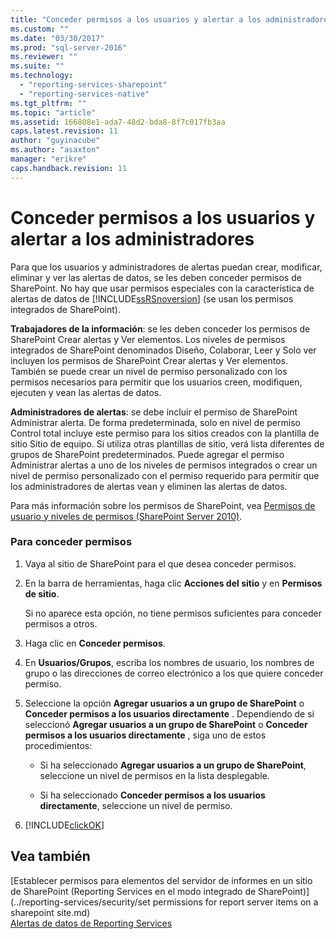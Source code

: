 ```yaml
---
title: "Conceder permisos a los usuarios y alertar a los administradores | Microsoft Docs"
ms.custom: ""
ms.date: "03/30/2017"
ms.prod: "sql-server-2016"
ms.reviewer: ""
ms.suite: ""
ms.technology: 
  - "reporting-services-sharepoint"
  - "reporting-services-native"
ms.tgt_pltfrm: ""
ms.topic: "article"
ms.assetid: 166808e1-ada7-48d2-bda8-8f7c017fb3aa
caps.latest.revision: 11
author: "guyinacube"
ms.author: "asaxton"
manager: "erikre"
caps.handback.revision: 11
---
```

# Conceder permisos a los usuarios y alertar a los administradores
  Para que los usuarios y administradores de alertas puedan crear, modificar, eliminar y ver las alertas de datos, se les deben conceder permisos de SharePoint. No hay que usar permisos especiales con la característica de alertas de datos de [!INCLUDE[ssRSnoversion](../includes/ssrsnoversion-md.md)] (se usan los permisos integrados de SharePoint).  
  
 **Trabajadores de la información**: se les deben conceder los permisos de SharePoint Crear alertas y Ver elementos. Los niveles de permisos integrados de SharePoint denominados Diseño, Colaborar, Leer y Solo ver incluyen los permisos de SharePoint Crear alertas y Ver elementos. También se puede crear un nivel de permiso personalizado con los permisos necesarios para permitir que los usuarios creen, modifiquen, ejecuten y vean las alertas de datos.  
  
 **Administradores de alertas**: se debe incluir el permiso de SharePoint Administrar alerta. De forma predeterminada, solo en nivel de permiso Control total incluye este permiso para los sitios creados con la plantilla de sitio Sitio de equipo. Si utiliza otras plantillas de sitio, verá lista diferentes de grupos de SharePoint predeterminados. Puede agregar el permiso Administrar alertas a uno de los niveles de permisos integrados o crear un nivel de permiso personalizado con el permiso requerido para permitir que los administradores de alertas vean y eliminen las alertas de datos.  
  
 Para más información sobre los permisos de SharePoint, vea [Permisos de usuario y niveles de permisos (SharePoint Server 2010)](http://technet.microsoft.com/library/cc721640.aspx).  
  
### Para conceder permisos  
  
1.  Vaya al sitio de SharePoint para el que desea conceder permisos.  
  
2.  En la barra de herramientas, haga clic **Acciones del sitio** y en **Permisos de sitio**.  
  
     Si no aparece esta opción, no tiene permisos suficientes para conceder permisos a otros.  
  
3.  Haga clic en **Conceder permisos**.  
  
4.  En **Usuarios/Grupos**, escriba los nombres de usuario, los nombres de grupo o las direcciones de correo electrónico a los que quiere conceder permiso.  
  
5.  Seleccione la opción **Agregar usuarios a un grupo de SharePoint** o **Conceder permisos a los usuarios directamente** . Dependiendo de si seleccionó **Agregar usuarios a un grupo de SharePoint** o **Conceder permisos a los usuarios directamente** , siga uno de estos procedimientos:  
  
    -   Si ha seleccionado **Agregar usuarios a un grupo de SharePoint**, seleccione un nivel de permisos en la lista desplegable.  
  
    -   Si ha seleccionado **Conceder permisos a los usuarios directamente**, seleccione un nivel de permiso.  
  
6.  [!INCLUDE[clickOK](../includes/clickok-md.md)]  
  
## Vea también  
 [Establecer permisos para elementos del servidor de informes en un sitio de SharePoint &#40;Reporting Services en el modo integrado de SharePoint&#41;](../reporting-services/security/set permissions for report server items on a sharepoint site.md)   
 [Alertas de datos de Reporting Services](../reporting-services/reporting-services-data-alerts.md)  
  
  
